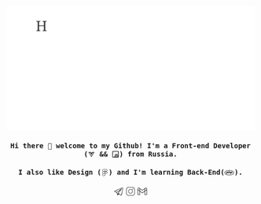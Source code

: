 <center>
<img align="rigth" alt="Bogdan Korshunov" src="img/githubrix.gif">

</center>
<h4 align="center"><samp> Hi there 👋 welcome to my Github! I'm a Front-end Developer (<img width="15px" align="center" alt="Bogdan Korshunov" src="img/vuejs.svg"> && <img width="15px" align="center" alt="Bogdan Korshunov" src="img/javascript.svg">) from Russia.</samp></h4>

<h4 align="center"><samp>I also like Design (<img width="15px" align="center" alt="Bogdan Korshunov" src="img/figma.svg">) and I'm learning Back-End(<img width="20px" align="center" alt="Bogdan Korshunov" src="img/php.svg">).</samp></h4>

<center>
<a href="tg://resolve?domain=AnsRvns"><img width="20px" alt="Bogdan Korshunov" src="img/telegram.svg"></a>
<a href="https://www.instagram.com/korshunov_be/"><img width="20px" alt="Bogdan Korshunov" src="img/instagram.svg"></a>
<a href="mailto:korshunov.oren@gmail.com"><img width="20px" alt="Bogdan Korshunov" src="img/gmail.svg"></a>

</center>
